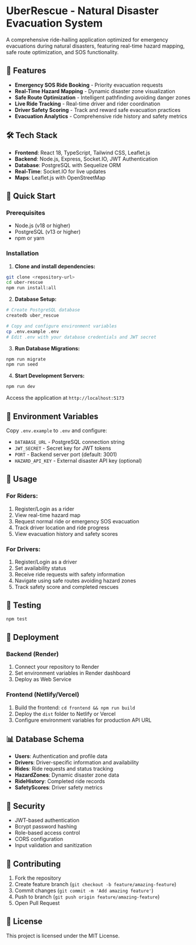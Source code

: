 # UberRescue - Natural Disaster Evacuation System

A comprehensive ride-hailing application optimized for emergency evacuations during natural disasters, featuring real-time hazard mapping, safe route optimization, and SOS functionality.

## 🚨 Features 
 
- **Emergency SOS Ride Booking** - Priority evacuation requests
- **Real-Time Hazard Mapping** - Dynamic disaster zone visualization
- **Safe Route Optimization** - Intelligent pathfinding avoiding danger zones 
- **Live Ride Tracking** - Real-time driver and rider coordination 
- **Driver Safety Scoring** - Track and reward safe evacuation practices
- **Evacuation Analytics** - Comprehensive ride history and safety metrics

## 🛠 Tech Stack

- **Frontend**: React 18, TypeScript, Tailwind CSS, Leaflet.js
- **Backend**: Node.js, Express, Socket.IO, JWT Authentication
- **Database**: PostgreSQL with Sequelize ORM
- **Real-Time**: Socket.IO for live updates
- **Maps**: Leaflet.js with OpenStreetMap

## 🚀 Quick Start

### Prerequisites
- Node.js (v18 or higher)
- PostgreSQL (v13 or higher)
- npm or yarn

### Installation

1. **Clone and install dependencies:**
```bash
git clone <repository-url>
cd uber-rescue
npm run install:all
```

2. **Database Setup:**
```bash
# Create PostgreSQL database
createdb uber_rescue

# Copy and configure environment variables
cp .env.example .env
# Edit .env with your database credentials and JWT secret
```

3. **Run Database Migrations:**
```bash
npm run migrate
npm run seed
```

4. **Start Development Servers:**
```bash
npm run dev
```

Access the application at `http://localhost:5173`

## 🔧 Environment Variables

Copy `.env.example` to `.env` and configure:

- `DATABASE_URL` - PostgreSQL connection string
- `JWT_SECRET` - Secret key for JWT tokens
- `PORT` - Backend server port (default: 3001)
- `HAZARD_API_KEY` - External disaster API key (optional)

## 📱 Usage

### For Riders:
1. Register/Login as a rider
2. View real-time hazard map
3. Request normal ride or emergency SOS evacuation
4. Track driver location and ride progress
5. View evacuation history and safety scores

### For Drivers:
1. Register/Login as a driver
2. Set availability status
3. Receive ride requests with safety information
4. Navigate using safe routes avoiding hazard zones
5. Track safety score and completed rescues

## 🧪 Testing

```bash
npm test
```

## 🚀 Deployment

### Backend (Render)
1. Connect your repository to Render
2. Set environment variables in Render dashboard
3. Deploy as Web Service

### Frontend (Netlify/Vercel)
1. Build the frontend: `cd frontend && npm run build`
2. Deploy the `dist` folder to Netlify or Vercel
3. Configure environment variables for production API URL

## 📊 Database Schema

- **Users**: Authentication and profile data
- **Drivers**: Driver-specific information and availability
- **Rides**: Ride requests and status tracking
- **HazardZones**: Dynamic disaster zone data
- **RideHistory**: Completed ride records
- **SafetyScores**: Driver safety metrics

## 🔐 Security

- JWT-based authentication
- Bcrypt password hashing
- Role-based access control
- CORS configuration
- Input validation and sanitization

## 🤝 Contributing

1. Fork the repository
2. Create feature branch (`git checkout -b feature/amazing-feature`)
3. Commit changes (`git commit -m 'Add amazing feature'`)
4. Push to branch (`git push origin feature/amazing-feature`)
5. Open Pull Request

## 📄 License

This project is licensed under the MIT License.
